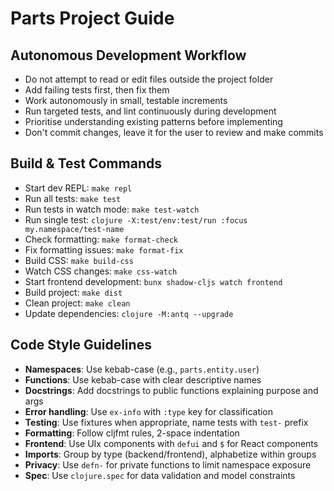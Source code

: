 # Parts Project Guide

## Autonomous Development Workflow

- Do not attempt to read or edit files outside the project folder
- Add failing tests first, then fix them
- Work autonomously in small, testable increments
- Run targeted tests, and lint continuously during development
- Prioritise understanding existing patterns before implementing
- Don't commit changes, leave it for the user to review and make commits

## Build & Test Commands
- Start dev REPL: `make repl`
- Run all tests: `make test`
- Run tests in watch mode: `make test-watch`
- Run single test: `clojure -X:test/env:test/run :focus my.namespace/test-name`
- Check formatting: `make format-check`
- Fix formatting issues: `make format-fix`
- Build CSS: `make build-css`
- Watch CSS changes: `make css-watch`
- Start frontend development: `bunx shadow-cljs watch frontend`
- Build project: `make dist`
- Clean project: `make clean`
- Update dependencies: `clojure -M:antq --upgrade`

## Code Style Guidelines
- **Namespaces**: Use kebab-case (e.g., `parts.entity.user`)
- **Functions**: Use kebab-case with clear descriptive names
- **Docstrings**: Add docstrings to public functions explaining purpose and args
- **Error handling**: Use `ex-info` with `:type` key for classification
- **Testing**: Use fixtures when appropriate, name tests with `test-` prefix
- **Formatting**: Follow cljfmt rules, 2-space indentation
- **Frontend**: Use UIx components with `defui` and `$` for React components
- **Imports**: Group by type (backend/frontend), alphabetize within groups
- **Privacy**: Use `defn-` for private functions to limit namespace exposure
- **Spec**: Use `clojure.spec` for data validation and model constraints
